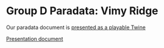 # Group D Paradata: Vimy Ridge

Our paradata document is [presented as a playable Twine](/vimyparadata.html/) 

[Presentation document](slides.com/ryanpickering/minecrafted-history/)